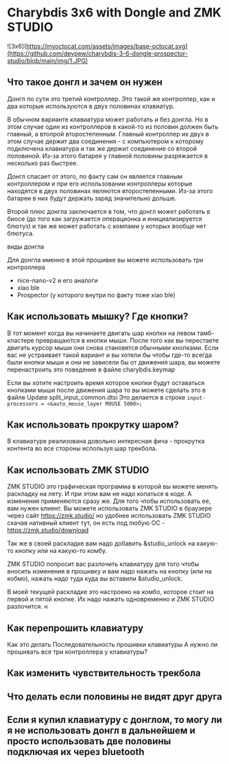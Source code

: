 # Charybdis 3x6 with Dongle and ZMK STUDIO

![3x6](https://myoctocat.com/assets/images/base-octocat.svg](https://github.com/devpew/charybdis-3-6-dongle-prospector-studio/blob/main/img/1.JPG)

## Что такое донгл и зачем он нужен

Донгл по сути это третий контроллер. Это такой же контроллер, как и два которые используются в двух половинах клавиатур. 

В обычном варианте клавиатура может работать и без донгла. Но в этом случае один из контроллеров в какой-то из половин должен быть главный, а втолрой второстепенным. Главный контроллер их двух в этом случае держит два соединения - с компьютером к которому подключена клавиатура и так же держит соединение со второй половиной. Из-за этого батарея у главной половины разряжается в несколько раз быстрее. 

Донгл спасает от этого, по факту сам он является главным контроллером и при его использовании контроллеры которые находятся в двух половинах являются второстепенными. Из-за этого батареи в них будут держать заряд значительно дольше. 

Второй плюс донгла заключается в том, что донгл может работать в биосе (до того как загружается операционка и инициализируется блютуз) и так же может работать с компами у которых вообще нет блютуса. 

виды донгла

Для донгла именно в этой прошивке вы можете использовать три контроллера 

- nice-nano-v2 и его аналоги
- xiao ble
- Prospector (у которого внутри по факту тоже xiao ble)



## Как использовать мышку? Где кнопки?

В тот момент когда вы начинаете двигать шар кнопки на левом тамб-кластере превращаются в кнопки мыши. После того как вы перестаете двигать курсор мыши они снова становятся обычными кнопками. 
Если вас не устраивает такой вариант и вы хотели бы чтобы где-то всегда были кнопки мыши и они не зависели бы от движения шара, вы можете перенастроить это поведение в файле charybdis.keymap

Если вы хотите настроить время которое кнопки будут оставаться кнопками мыши после движения шара то вы можете сделать это в файле Update split_input_common.dtsi
Это делается в строке `input-processors = <&auto_mouse_layer MOUSE 5000>;`

## Как использовать прокрутку шаром?

В клавиатуре реализована довольно интересная фича - прокрутка контента во все стороны используя шар трекбола. 

## Как использовать ZMK STUDIO

ZMK STUDIO это графическая программа в которой вы можете менять раскладку на лету. И при этом вам не надо копаться в коде. А изменения применяются сразу же. 
Для того чтобы использовать ее, вам нужен клиент. 
Вы можете использовать ZMK STUDIO в браузере через сайт https://zmk.studio/ но удобнее использовать ZMK STUDIO скачав нативный клиент тут, он есть под любую ОС - https://zmk.studio/download

Так же в своей раскладке вам надо добавить &studio_unlock на какую-то кнопку или на какую-то комбу. 

ZMK STUDIO попросит вас разлочить клавиатуру для того чтобы вносить изменения в прошивку и вам надо нажать на кнопку (или на кобмо), нажать надо туда куда вы вставили &studio_unlock.

В моей текущей раскладке это настроено на комбо, которое стоит на первой и пятой кнопке. Их надо нажать одновременно и ZMK STUDIO разлочится. н 

## Как перепрошить клавиатуру

Как это делать
Последовательность прошивки клавиатуры
А нужно ли прошивать все три контроллера у клавиатуры?



## Как изменить чувствительность трекбола

## Что делать если половины не видят друг друга

## Если я купил клавиатуру с донглом, то могу ли я не использовать донгл в дальнейшем и просто использовать две половины подключая их через bluetooth
